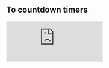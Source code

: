 ## To countdown timers

<iframe src="https://free.timeanddate.com/countdown/i7uonkgg/cf100/cm0/cu4/ct0/cs0/ca0/cr0/ss0/cac090/cpc900/pcddd/tc9ff/fs100/szw256/szh108/tatSupply%20Contest/tac000/tptSupply%20Contest/tpc000/mac000/mpc000/iso2021-06-16T01:00:00" allowtransparency="true" frameborder="0" width="256" height="108"></iframe>


